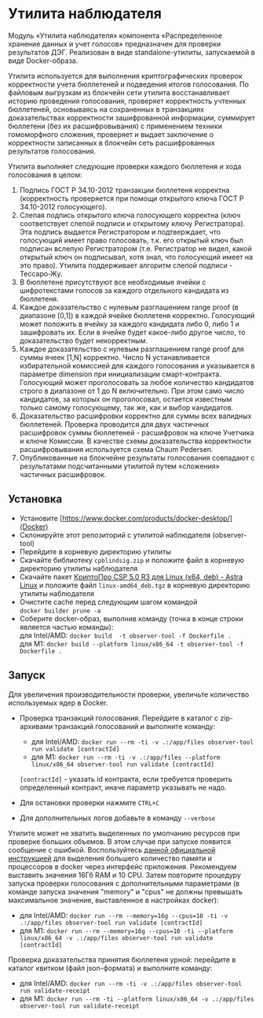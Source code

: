# Утилита наблюдателя

Модуль «Утилита наблюдателя» компонента «Распределенное хранение данных и учет голосов» предназначен для проверки результатов ДЭГ. Реализован в виде standalone-утилиты, запускаемой в виде Docker-образа.

Утилита используется для выполнения криптографических проверок корректности учета бюллетеней и подведения итогов голосования. По файловым выгрузкам из блокчейн сети утилита восстанавливает историю проведения голосования, проверяет корректность учтенных бюллетеней, основываясь на сохраненных в транзакциях доказательствах корректности зашифрованной информации, суммирует бюллетени (без их расшифровывания) с применением техники гомоморфного сложения, проверяет и выдает заключение о корректности записанных в блокчейн сеть расшифрованных результатов голосования.

Утилита выполняет следующие проверки каждого бюллетеня и хода голосования в целом:

1. Подпись ГОСТ Р 34.10-2012 транзакции бюллетеня корректна (корректность проверяется при помощи открытого ключа ГОСТ Р 34.10-2012 голосующего).
2. Слепая подпись открытого ключа голосующего корректна (ключ соответствует слепой подписи и открытому ключу Регистратора). Эта подпись выдается Регистратором и подтверждает, что голосующий имеет право голосовать, т.к. его открытый ключ был подписан вслепую Регистратором (т.е. Регистратор не видел, какой открытый ключ он подписывал, хотя знал, что голосующий имеет на это право). Утилита поддерживает алгоритм слепой подписи - Тессаро-Жу.
3. В бюллетене присутствуют все необходимые ячейки с шифротекстами голосов за каждого отдельного кандидата из бюллетеня.
4. Каждое доказательство с нулевым разглашением range proof (в диапазоне [0,1]) в каждой ячейке бюллетеня корректно. Голосующий может положить в ячейку за каждого кандидата либо 0, либо 1 и зашифровать их. Если в ячейке будет какое-либо другое число, то доказательство будет некорректным.
5. Каждое доказательство с нулевым разглашением range proof для суммы ячеек [1,N] корректно. Число N устанавливается избирательной комиссией для каждого голосования и указывается в параметре dimension при инициализации смарт-контракта. Голосующий может проголосовать за любое количество кандидатов строго в диапазоне от 1 до N включительно. При этом само число кандидатов, за которых он проголосовал, остается известным только самому голосующему, так же, как и выбор кандидатов.
6. Доказательство расшифровки корректно для суммы всех валидных бюллетеней. Проверка проводится для двух частичных расшифровок суммы бюллетеней - расшифровок на ключе Учетчика и ключе Комиссии. В качестве схемы доказательства корректности расшифровывания используется схема Chaum Pedersen.
7. Опубликованные на блокчейне результаты голосования совпадают с результатами подсчитанными утилитой путем «сложения» частичных расшифровок.


## Установка

- Установите [https://www.docker.com/products/docker-desktop/](Docker)
- Склонируйте этот репозиторий с утилитой наблюдателя (observer-tool)
- Перейдите в корневую директорию утилиты
- Скачайте библиотеку ```cpblindsig.zip``` и положите файл в корневую директорию утилиты наблюдателя
- Скачайте пакет [КриптоПро CSP 5.0 R3 для Linux (x64, deb) - Astra Linux](https://www.cryptopro.ru/products/csp/downloads#latest_csp50r3_linux) и положите файл ```linux-amd64_deb.tgz``` в корневую директорию утилиты наблюдателя
- Очистите cache перед следующим шагом командой <br> ```docker builder prune -a```
- Соберите docker-образ, выполнив команду (точка в конце строки является частью команды):
<br> для Intel/AMD: ```docker build  -t observer-tool -f Dockerfile .```
<br> для M1: ```docker build --platform linux/x86_64 -t observer-tool -f Dockerfile .```


## Запуск
Для увеличения производительности проверки, увеличьте количество используемых ядер в Docker.
- Проверка транзакций голосования. Перейдите в каталог с zip-архивами транзакций голосований и выполните команду:
  - для Intel/AMD: ```docker run --rm -ti -v .:/app/files observer-tool run validate [contractId]```
  - для M1: ```docker run --rm -ti -v .:/app/files --platform linux/x86_64 observer-tool run validate [contractId]```
  
  ```[contractId]``` - указать id контракта, если требуется проверить определенный контракт, иначе параметр указывать не надо.
- Для остановки проверки нажмите ```CTRL+C```
- Для дополнительных логов добавьте в команду ```--verbose```

Утилите может не хватить выделенных по умолчанию ресурсов при проверке больших объемов. В этом случае при запуске появится сообщение с ошибкой. Воспользуйтесь [данной официальной инструкцией](https://docs.docker.com/desktop/settings/mac/) для выделения большего количество памяти и процессоров в docker через интерфейс приложения. Рекомендуем выставить значения 16Гб RAM и 10 CPU. Затем повторите процедуру запуска проверки голосования с дополнительными параметрами (в команде запуска значения "memory" и "cpus" не должны превышать максимальное значение, выставленное в настройках docker):
- для Intel/AMD: ```docker run --rm --memory=16g --cpus=10 -ti -v .:/app/files observer-tool run validate [contractId]```
- для M1: ```docker run --rm --memory=16g --cpus=10 -ti --platform linux/x86_64 -v .:/app/files observer-tool run validate [contractId]``` 

Проверка доказательства принятия бюллетеня урной: перейдите в каталог квитком (файл json-формата) и выполните команду:
- для Intel/AMD: ```docker run --rm -ti -v .:/app/files observer-tool run validate-receipt```
- для M1: ```docker run --rm -ti --platform linux/x86_64 -v .:/app/files observer-tool run validate-receipt```
